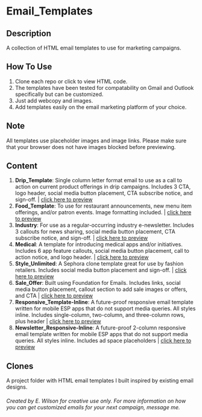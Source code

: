 # Email_Templates

## Description
A collection of HTML email templates to use for marketing campaigns. 

## How To Use
1. Clone each repo or click to view HTML code. 
2. The templates have been tested for compatability on Gmail and Outlook specifically but can be customized. 
3. Just add webcopy and images. 
4. Add templates easily on the email marketing platform of your choice.

## Note
All templates use placeholder images and image links. Please make sure that your browser does not have images blocked before previewing.

## Content
1. **Drip_Template**: Single column letter format email to use as a call to action on current product offerings in drip campaigns. Includes 3 CTA, logo header, social media button placement, CTA subscribe notice, and sign-off. | [click here to preview](http://htmlpreview.github.io/?https://github.com/Wilson110/Email_Templates/blob/master/drip_template.html)
2. **Food_Template**:  To use for restaurant announcements, new menu item offerings, and/or patron events. Image formatting included. | [click here to preview](http://htmlpreview.github.io/?https://github.com/Wilson110/Email_Templates/blob/master/food_template.html)
3. **Industry**: For use as a regular-occurring industry e-newsletter. Includes 3 callouts for news sharing, social media button placement, CTA subscribe notice, and sign-off. | [click here to preview](http://htmlpreview.github.io/?https://github.com/Wilson110/Email_Templates/blob/master/industry.html)
4. **Medical**: A template for introducing medical apps and/or initiatives. Includes 6 app feature callouts, social media button placement, call to action notice, and logo header. | [click here to preview](http://htmlpreview.github.io/?https://github.com/Wilson110/Email_Templates/blob/master/medical.html)
5. **Style_Unlimited**: A Sephora clone template great for use by fashion retailers. Includes social media button placement and sign-off. | [click here to preview](http://htmlpreview.github.io/?https://github.com/Wilson110/Email_Templates/blob/master/style_unlimited.html)
6. **Sale_Offer**: Built using Foundation for Emails. Includes links, social media button placement, callout section to add sale images or offers, and CTA | [click here to preview](http://htmlpreview.github.io/?https://github.com/Wilson110/Email_Templates/blob/master/sale_offer.html)
7. **Responsive_Template-Inline**: A future-proof responsive email template written for mobile ESP apps that do not support media queries. All styles inline. Includes single-column, two-column, and three-column rows, plus header | [click here to preview](http://htmlpreview.github.io/?https://github.com/Wilson110/Email_Templates/blob/master/responsive_template-inline.html)
8. **Newsletter_Responsive-Inline**: A future-proof 2-column responsive email template written for mobile ESP apps that do not support media queries. All styles inline. Includes ad space placeholders | [click here to preview](http://htmlpreview.github.io/?https://github.com/Wilson110/Email_Templates/blob/master/newsletter_responsive-inline.html)

## Clones
A project folder with HTML email templates I built inspired by existing email designs.

###### Created by E. Wilson for creative use only. For more information on how you can get customized emails for your next campaign, message me.
